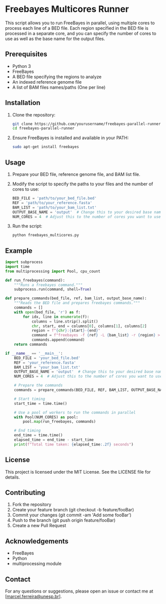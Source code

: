 # Freebayes Multicores Runner

This script allows you to run FreeBayes in parallel, using multiple cores to process each line of a BED file. Each region specified in the BED file is processed in a separate core, and you can specify the number of cores to use as well as the base name for the output files.

## Prerequisites

- Python 3
- FreeBayes
- A BED file specifying the regions to analyze
- An indexed reference genome file
- A list of BAM files names/paths (One per line)

## Installation

1. Clone the repository:
    ```bash
    git clone https://github.com/yourusername/freebayes-parallel-runner.git
    cd freebayes-parallel-runner
    ```

2. Ensure FreeBayes is installed and available in your PATH:
    ```bash
    sudo apt-get install freebayes
    ```

## Usage

1. Prepare your BED file, reference genome file, and BAM list file.

2. Modify the script to specify the paths to your files and the number of cores to use:
    ```python
    BED_FILE = 'path/to/your_bed_file.bed'
    REF = 'path/to/your_reference.fasta'
    BAM_LIST = 'path/to/your_bam_list.txt'
    OUTPUT_BASE_NAME = 'output'  # Change this to your desired base name
    NUM_CORES = 4  # Adjust this to the number of cores you want to use
    ```

3. Run the script:
    ```bash
    python freebayes_multicores.py
    ```

## Example

```python
import subprocess
import time
from multiprocessing import Pool, cpu_count

def run_freebayes(command):
    """Runs a freebayes command."""
    subprocess.run(command, shell=True)

def prepare_commands(bed_file, ref, bam_list, output_base_name):
    """Reads the BED file and prepares freebayes commands."""
    commands = []
    with open(bed_file, 'r') as f:
        for idx, line in enumerate(f):
            columns = line.strip().split()
            chr, start, end = columns[0], columns[1], columns[2]
            region = f"{chr}:{start}-{end}"
            command = f"freebayes -f {ref} -L {bam_list} -r {region} > {output_base_name}_{idx + 1}.vcf"
            commands.append(command)
    return commands

if __name__ == '__main__':
    BED_FILE = 'your_bed_file.bed'
    REF = 'your_reference.fasta'
    BAM_LIST = 'your_bam_list.txt'
    OUTPUT_BASE_NAME = 'output'  # Change this to your desired base name
    NUM_CORES = 4  # Adjust this to the number of cores you want to use

    # Prepare the commands
    commands = prepare_commands(BED_FILE, REF, BAM_LIST, OUTPUT_BASE_NAME)

    # Start timing
    start_time = time.time()

    # Use a pool of workers to run the commands in parallel
    with Pool(NUM_CORES) as pool:
        pool.map(run_freebayes, commands)

    # End timing
    end_time = time.time()
    elapsed_time = end_time - start_time
    print(f"Total time taken: {elapsed_time:.2f} seconds")
```

## License

This project is licensed under the MIT License. See the LICENSE file for details.

## Contributing

1. Fork the repository
2. Create your feature branch (git checkout -b feature/fooBar)
3. Commit your changes (git commit -am 'Add some fooBar')
4. Push to the branch (git push origin feature/fooBar)
5. Create a new Pull Request

## Acknowledgements

- FreeBayes
- Python
- multiprocessing module

## Contact

For any questions or suggestions, please open an issue or contact me at [marcel.ferreira@unesp.br].